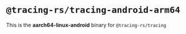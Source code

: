 # `@tracing-rs/tracing-android-arm64`

This is the **aarch64-linux-android** binary for `@tracing-rs/tracing`
